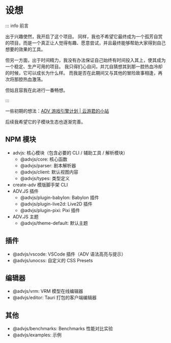 # 设想

::: info 前言

出于兴趣使然，我开启了这个项目。
同样，我也不希望它最终成为一个孤芳自赏的项目，而是一个真正让人觉得有趣、愿意尝试，并且最终能够帮助大家得到自己想要的效果的工具。

但另一方面，出于时间精力，我没有办法保证自己始终有时间投入其上，使其成为一个稳定、生产可用的项目。
我只得扪心自问，并兀自猜想其到那一腔热血冷却的时候，它可以成长为什么样。
而我是否在此期间又与其他的冒险故事相逢，再次将那腔热血激荡。

但姑且容我在此进行一番畅想。

:::

一些初期的想法：[ADV 游戏引擎计划 | 云游君的小站](https://www.yunyoujun.cn/posts/make-an-avg-engine/)

后续我希望它的子模块生态也逐渐完善。

## NPM 模块

- advjs: 核心模块（包含必要的 CLI / 辅助工具 / 解析模块）
  - @advjs/core: 核心函数
  - @advjs/parser: 剧本解析器
  - @advjs/client: 默认视图内容
  - @advjs/types: 类型定义
- create-adv 模版脚手架 CLI
- ADV.JS 插件
  - @advjs/plugin-babylon: Babylon 插件
  - @advjs/plugin-live2d: Live2D 插件
  - @advjs/plugin-pixi: Pixi 插件
- ADV.JS 主题
  - @advjs/theme-default: 默认主题

## 插件

- @advjs/vscode: VSCode 插件（ADV 语法高亮与提示）
- @advjs/unocss: 自定义的 CSS Presets

## 编辑器

- @advjs/vrm: VRM 模型在线编辑器
- @advjs/editor: Tauri 打包的客户端编辑器

## 其他

- @advjs/benchmarks: Benchmarks 性能对比实验
- @advjs/examples: 示例
